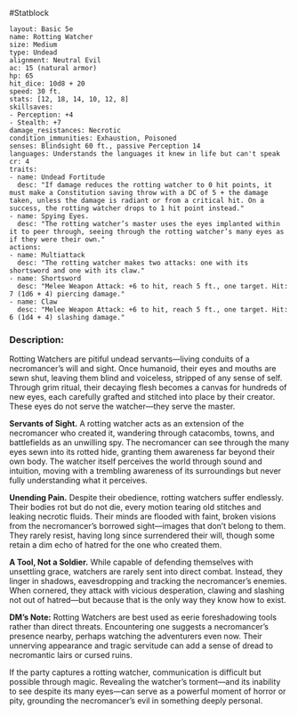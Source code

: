 #Statblock 
```statblock 
layout: Basic 5e
name: Rotting Watcher
size: Medium
type: Undead
alignment: Neutral Evil
ac: 15 (natural armor)
hp: 65
hit_dice: 10d8 + 20
speed: 30 ft.
stats: [12, 18, 14, 10, 12, 8]
skillsaves: 
- Perception: +4
- Stealth: +7
damage_resistances: Necrotic
condition_immunities: Exhaustion, Poisoned
senses: Blindsight 60 ft., passive Perception 14
languages: Understands the languages it knew in life but can't speak
cr: 4
traits: 
- name: Undead Fortitude
  desc: "If damage reduces the rotting watcher to 0 hit points, it must make a Constitution saving throw with a DC of 5 + the damage taken, unless the damage is radiant or from a critical hit. On a success, the rotting watcher drops to 1 hit point instead."
- name: Spying Eyes.
  desc: "The rotting watcher’s master uses the eyes implanted within it to peer through, seeing through the rotting watcher’s many eyes as if they were their own."
actions: 
- name: Multiattack
  desc: "The rotting watcher makes two attacks: one with its shortsword and one with its claw."
- name: Shortsword
  desc: "Melee Weapon Attack: +6 to hit, reach 5 ft., one target. Hit: 7 (1d6 + 4) piercing damage."
- name: Claw
  desc: "Melee Weapon Attack: +6 to hit, reach 5 ft., one target. Hit: 6 (1d4 + 4) slashing damage."
```

### Description:
Rotting Watchers are pitiful undead servants—living conduits of a necromancer’s will and sight. Once humanoid, their eyes and mouths are sewn shut, leaving them blind and voiceless, stripped of any sense of self. Through grim ritual, their decaying flesh becomes a canvas for hundreds of new eyes, each carefully grafted and stitched into place by their creator. These eyes do not serve the watcher—they serve the master.

**Servants of Sight.** A rotting watcher acts as an extension of the necromancer who created it, wandering through catacombs, towns, and battlefields as an unwilling spy. The necromancer can see through the many eyes sewn into its rotted hide, granting them awareness far beyond their own body. The watcher itself perceives the world through sound and intuition, moving with a trembling awareness of its surroundings but never fully understanding what it perceives.

**Unending Pain.** Despite their obedience, rotting watchers suffer endlessly. Their bodies rot but do not die, every motion tearing old stitches and leaking necrotic fluids. Their minds are flooded with faint, broken visions from the necromancer’s borrowed sight—images that don’t belong to them. They rarely resist, having long since surrendered their will, though some retain a dim echo of hatred for the one who created them.

**A Tool, Not a Soldier.** While capable of defending themselves with unsettling grace, watchers are rarely sent into direct combat. Instead, they linger in shadows, eavesdropping and tracking the necromancer’s enemies. When cornered, they attack with vicious desperation, clawing and slashing not out of hatred—but because that is the only way they know how to exist.

**DM’s Note:**
Rotting Watchers are best used as eerie foreshadowing tools rather than direct threats. Encountering one suggests a necromancer’s presence nearby, perhaps watching the adventurers even now. Their unnerving appearance and tragic servitude can add a sense of dread to necromantic lairs or cursed ruins.

If the party captures a rotting watcher, communication is difficult but possible through magic. Revealing the watcher’s torment—and its inability to see despite its many eyes—can serve as a powerful moment of horror or pity, grounding the necromancer’s evil in something deeply personal.